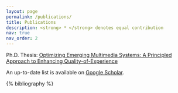```yaml
---
layout: page
permalink: /publications/
title: Publications
description: <strong> * </strong> denotes equal contribution
nav: true
nav_order: 2
---
```


Ph.D. Thesis: [Optimizing Emerging Multimedia Systems: A Principled Approach to Enhancing Quality-of-Experience](https://zhan6841.github.io/assets/pdf/thesis.pdf)

An up-to-date list is available on [Google Scholar](https://scholar.google.com/citations?user=-l4I2wEAAAAJ&hl=en).

<!-- _pages/publications.md -->
<div class="publications">

{% bibliography %}

</div>
